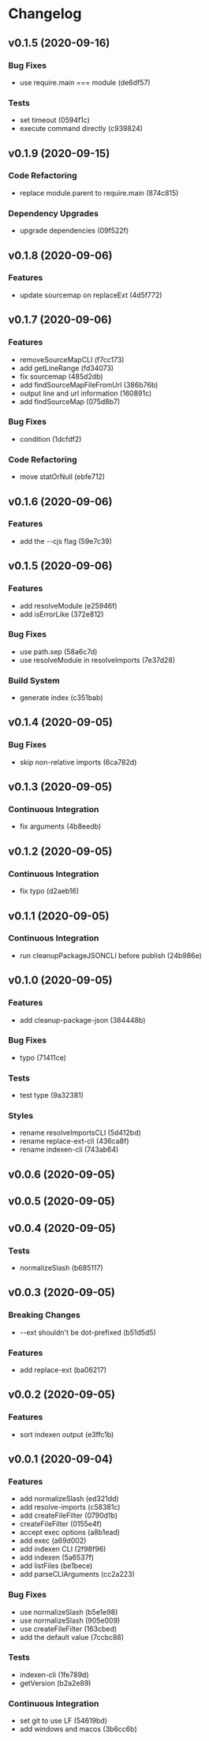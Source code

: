 # Changelog

## v0.1.5 (2020-09-16)

### Bug Fixes

- use require.main === module (de6df57)

### Tests

- set timeout (0594f1c)
- execute command directly (c939824)


## v0.1.9 (2020-09-15)

### Code Refactoring

- replace module.parent to require.main (874c815)

### Dependency Upgrades

- upgrade dependencies (09f522f)


## v0.1.8 (2020-09-06)

### Features

- update sourcemap on replaceExt (4d5f772)


## v0.1.7 (2020-09-06)

### Features

- removeSourceMapCLI (f7cc173)
- add getLineRange (fd34073)
- fix sourcemap (485d2db)
- add findSourceMapFileFromUrl (386b76b)
- output line and url information (160891c)
- add findSourceMap (075d8b7)

### Bug Fixes

- condition (1dcfdf2)

### Code Refactoring

- move statOrNull (ebfe712)


## v0.1.6 (2020-09-06)

### Features

- add the --cjs flag (59e7c39)


## v0.1.5 (2020-09-06)

### Features

- add resolveModule (e25946f)
- add isErrorLike (372e812)

### Bug Fixes

- use path.sep (58a6c7d)
- use resolveModule in resolveImports (7e37d28)

### Build System

- generate index (c351bab)


## v0.1.4 (2020-09-05)

### Bug Fixes

- skip non-relative imports (6ca782d)


## v0.1.3 (2020-09-05)

### Continuous Integration

- fix arguments (4b8eedb)


## v0.1.2 (2020-09-05)

### Continuous Integration

- fix typo (d2aeb16)


## v0.1.1 (2020-09-05)

### Continuous Integration

- run cleanupPackageJSONCLI before publish (24b986e)


## v0.1.0 (2020-09-05)

### Features

- add cleanup-package-json (384448b)

### Bug Fixes

- typo (71411ce)

### Tests

- test type (9a32381)

### Styles

- rename resolveImportsCLI (5d412bd)
- rename replace-ext-cli (436ca8f)
- rename indexen-cli (743ab64)


## v0.0.6 (2020-09-05)


## v0.0.5 (2020-09-05)


## v0.0.4 (2020-09-05)

### Tests

- normalizeSlash (b685117)


## v0.0.3 (2020-09-05)

### Breaking Changes

- --ext shouldn't be dot-prefixed (b51d5d5)

### Features

- add replace-ext (ba06217)


## v0.0.2 (2020-09-05)

### Features

- sort indexen output (e3ffc1b)


## v0.0.1 (2020-09-04)

### Features

- add normalizeSlash (ed321dd)
- add resolve-imports (c58381c)
- add createFileFilter (0790d1b)
- createFileFilter (0155e4f)
- accept exec options (a8b1ead)
- add exec (a69d002)
- add indexen CLI (2f98f96)
- add indexen (5a6537f)
- add listFiles (be1bece)
- add parseCLIArguments (cc2a223)

### Bug Fixes

- use normalizeSlash (b5e1e98)
- use normalizeSlash (905e009)
- use createFileFilter (163cbed)
- add the default value (7ccbc88)

### Tests

- indexen-cli (1fe789d)
- getVersion (b2a2e89)

### Continuous Integration

- set git to use LF (54619bd)
- add windows and macos (3b6cc6b)



